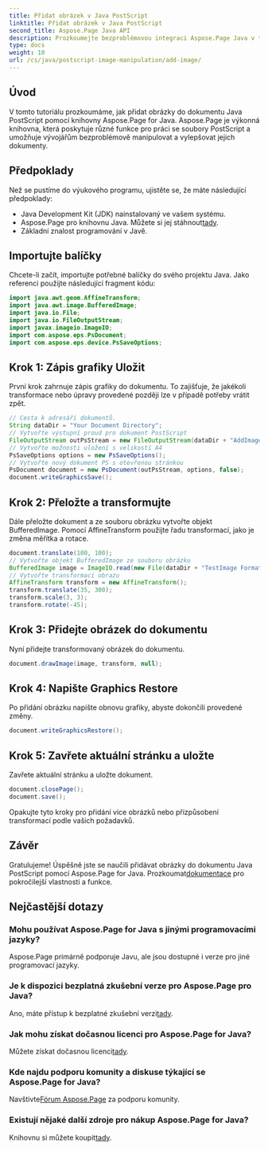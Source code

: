 ```yaml
---
title: Přidat obrázek v Java PostScript
linktitle: Přidat obrázek v Java PostScript
second_title: Aspose.Page Java API
description: Prozkoumejte bezproblémovou integraci Aspose.Page Java v tomto tutoriálu o přidávání obrázků do PostScriptových dokumentů. Zvyšte své možnosti manipulace s dokumenty.
type: docs
weight: 10
url: /cs/java/postscript-image-manipulation/add-image/
---
```

## Úvod
V tomto tutoriálu prozkoumáme, jak přidat obrázky do dokumentu Java PostScript pomocí knihovny Aspose.Page for Java. Aspose.Page je výkonná knihovna, která poskytuje různé funkce pro práci se soubory PostScript a umožňuje vývojářům bezproblémově manipulovat a vylepšovat jejich dokumenty.
## Předpoklady
Než se pustíme do výukového programu, ujistěte se, že máte následující předpoklady:
- Java Development Kit (JDK) nainstalovaný ve vašem systému.
-  Aspose.Page pro knihovnu Java. Můžete si jej stáhnout[tady](https://releases.aspose.com/page/java/).
- Základní znalost programování v Javě.
## Importujte balíčky
Chcete-li začít, importujte potřebné balíčky do svého projektu Java. Jako referenci použijte následující fragment kódu:
```java
import java.awt.geom.AffineTransform;
import java.awt.image.BufferedImage;
import java.io.File;
import java.io.FileOutputStream;
import javax.imageio.ImageIO;
import com.aspose.eps.PsDocument;
import com.aspose.eps.device.PsSaveOptions;
```
## Krok 1: Zápis grafiky Uložit
První krok zahrnuje zápis grafiky do dokumentu. To zajišťuje, že jakékoli transformace nebo úpravy provedené později lze v případě potřeby vrátit zpět.
```java
// Cesta k adresáři dokumentů.
String dataDir = "Your Document Directory";
// Vytvořte výstupní proud pro dokument PostScript
FileOutputStream outPsStream = new FileOutputStream(dataDir + "AddImage_outPS.ps");
// Vytvořte možnosti uložení s velikostí A4
PsSaveOptions options = new PsSaveOptions();
// Vytvořte nový dokument PS s otevřenou stránkou
PsDocument document = new PsDocument(outPsStream, options, false);
document.writeGraphicsSave();
```
## Krok 2: Přeložte a transformujte
Dále přeložte dokument a ze souboru obrázku vytvořte objekt BufferedImage. Pomocí AffineTransform použijte řadu transformací, jako je změna měřítka a rotace.
```java
document.translate(100, 100);
// Vytvořte objekt BufferedImage ze souboru obrázku
BufferedImage image = ImageIO.read(new File(dataDir + "TestImage Format24bppRgb.jpg"));
// Vytvořte transformaci obrazu
AffineTransform transform = new AffineTransform();
transform.translate(35, 300);
transform.scale(3, 3);
transform.rotate(-45);
```
## Krok 3: Přidejte obrázek do dokumentu
Nyní přidejte transformovaný obrázek do dokumentu.
```java
document.drawImage(image, transform, null);
```
## Krok 4: Napište Graphics Restore
Po přidání obrázku napište obnovu grafiky, abyste dokončili provedené změny.
```java
document.writeGraphicsRestore();
```
## Krok 5: Zavřete aktuální stránku a uložte
Zavřete aktuální stránku a uložte dokument.
```java
document.closePage();
document.save();
```
Opakujte tyto kroky pro přidání více obrázků nebo přizpůsobení transformací podle vašich požadavků.
## Závěr
 Gratulujeme! Úspěšně jste se naučili přidávat obrázky do dokumentu Java PostScript pomocí Aspose.Page for Java. Prozkoumat[dokumentace](https://reference.aspose.com/page/java/) pro pokročilejší vlastnosti a funkce.
## Nejčastější dotazy
### Mohu používat Aspose.Page for Java s jinými programovacími jazyky?
Aspose.Page primárně podporuje Javu, ale jsou dostupné i verze pro jiné programovací jazyky.
### Je k dispozici bezplatná zkušební verze pro Aspose.Page pro Java?
 Ano, máte přístup k bezplatné zkušební verzi[tady](https://releases.aspose.com/).
### Jak mohu získat dočasnou licenci pro Aspose.Page for Java?
 Můžete získat dočasnou licenci[tady](https://purchase.aspose.com/temporary-license/).
### Kde najdu podporu komunity a diskuse týkající se Aspose.Page for Java?
 Navštivte[Fórum Aspose.Page](https://forum.aspose.com/c/page/39) za podporu komunity.
### Existují nějaké další zdroje pro nákup Aspose.Page for Java?
 Knihovnu si můžete koupit[tady](https://purchase.aspose.com/buy).